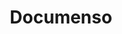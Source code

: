---
draft: false
title: Documenso
content:
  id: documenso
  name: Documenso
  website: https://documenso.com/
  short_description: The Open Source DocuSign Alternative, Document signing.
---